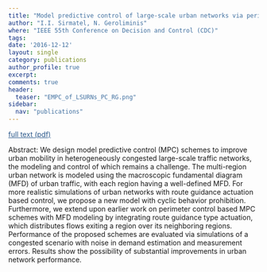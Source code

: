 ```yaml
---
title: "Model predictive control of large-scale urban networks via perimeter control and route guidance actuation"
author: "I.I. Sirmatel, N. Geroliminis"
where: "IEEE 55th Conference on Decision and Control (CDC)"
tags: 
date: '2016-12-12'
layout: single
category: publications
author_profile: true
excerpt:
comments: true
header:
  teaser: "EMPC_of_LSURNs_PC_RG.png"
sidebar:
  nav: "publications"
---
```

<a href="https://sirmatel.github.io/assets/files/sirmatel2016model.pdf" style="color: #2d5a8c; text-decoration:underline">full text (pdf)</a>

Abstract: We design model predictive control (MPC) schemes to improve urban mobility in heterogeneously congested large-scale traffic networks, the modeling and control of which remains a challenge. The multi-region urban network is modeled using the macroscopic fundamental diagram (MFD) of urban traffic, with each region having a well-defined MFD. For more realistic simulations of urban networks with route guidance actuation based control, we propose a new model with cyclic behavior prohibition. Furthermore, we extend upon earlier work on perimeter control based MPC schemes with MFD modeling by integrating route guidance type actuation, which distributes flows exiting a region over its neighboring regions. Performance of the proposed schemes are evaluated via simulations of a congested scenario with noise in demand estimation and measurement errors. Results show the possibility of substantial improvements in urban network performance.

